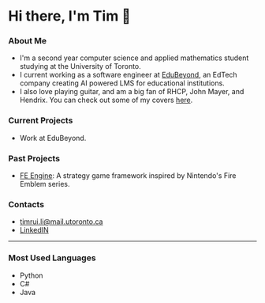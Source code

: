 Hi there, I'm Tim 👋
==================================================================================================
### About Me
- I'm a second year computer science and applied mathematics student studying at the University of Toronto.
- I current working as a software engineer at [EduBeyond](https://www.edubeyond.dev/), an EdTech company creating AI powered LMS for educational institutions.
- I also love playing guitar, and am a big fan of RHCP, John Mayer, and Hendrix. You can check out some of my covers [here](https://www.instagram.com/ltrui_guitar).

### Current Projects
- Work at EduBeyond.

### Past Projects
- [FE Engine](https://github.com/Heian0/FE-Engine): A strategy game framework inspired by Nintendo's Fire Emblem series.

### Contacts
- timrui.li@mail.utoronto.ca
- [LinkedIN](https://www.linkedin.com/in/timothy-li-854342240/)
--------------------------------------------------------------------------------------------------
### Most Used Languages
- Python
- C#
- Java

